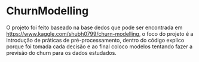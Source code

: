 # ChurnModelling
O projeto foi feito baseado na base dedos que pode ser encontrada em https://www.kaggle.com/shubh0799/churn-modelling, o foco do projeto é a introdução de práticas de pré-processamento, dentro do código explico porque foi tomada cada decisão e ao final coloco modelos tentando fazer a previsão do churn para os dados estudados.
